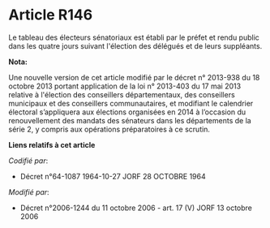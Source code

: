 # Article R146

Le tableau des électeurs sénatoriaux est établi par le préfet et rendu public dans les quatre jours suivant l'élection des
délégués et de leurs suppléants.

**Nota:**

Une nouvelle version de cet article modifié par le décret n° 2013-938 du 18 octobre 2013 portant application de la loi n°
2013-403 du 17 mai 2013 relative à l'élection des conseillers départementaux, des conseillers municipaux et des conseillers
communautaires, et modifiant le calendrier électoral s’appliquera aux élections organisées en 2014 à l’occasion du
renouvellement des mandats des sénateurs dans les départements de la série 2, y compris aux opérations préparatoires à ce
scrutin.

**Liens relatifs à cet article**

_Codifié par_:

  - Décret n°64-1087 1964-10-27 JORF 28 OCTOBRE 1964

_Modifié par_:

  - Décret n°2006-1244 du 11 octobre 2006 - art. 17 (V) JORF 13 octobre 2006
